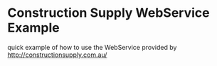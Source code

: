 # Construction Supply WebService Example
quick example of how to use the WebService provided by http://constructionsupply.com.au/
